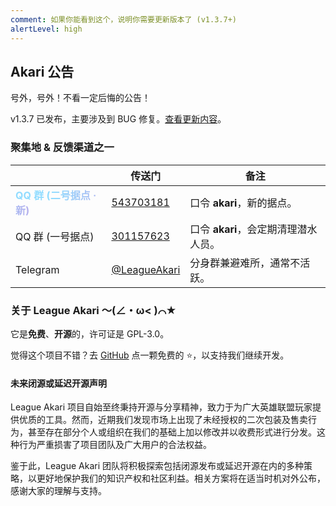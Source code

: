 ```yaml
---
comment: 如果你能看到这个，说明你需要更新版本了 (v1.3.7+)
alertLevel: high
---
```


## Akari 公告

号外，号外！不看一定后悔的公告！

v1.3.7 已发布，主要涉及到 BUG 修复。[查看更新内容](akari://renderer-link/overlays/release-modal)。

### 聚集地 & 反馈渠道之一

|                                                                 | 传送门                                      | 备注                                 |
| --------------------------------------------------------------- | ------------------------------------------- | ------------------------------------ |
| <span class="flow-gradient-text-9e2b3c0b">QQ 群 (二号据点 · 新) | [543703181](https://qm.qq.com/q/WEmiNuHBuY) | 口令 **akari**，新的据点。</span>    |
| QQ 群 (一号据点)                                                | [301157623](https://qm.qq.com/q/F1Xv85etlm) | 口令 **akari**，会定期清理潜水人员。 |
| Telegram                                                        | [@LeagueAkari](https://t.me/leagueakari)    | 分身群兼避难所，通常不活跃。         |

### 关于 League Akari ～(∠・ω< )⌒★

它是**免费**、**开源**的，许可证是 GPL-3.0。

觉得这个项目不错？去 [GitHub](https://github.com/LeagueAkari/LeagueAkari) 点一颗免费的 ⭐，以支持我们继续开发。

#### 未来闭源或延迟开源声明

League Akari 项目自始至终秉持开源与分享精神，致力于为广大英雄联盟玩家提供优质的工具。然而，近期我们发现市场上出现了未经授权的二次包装及售卖行为，甚至存在部分个人或组织在我们的基础上加以修改并以收费形式进行分发。这种行为严重损害了项目团队及广大用户的合法权益。

鉴于此，League Akari 团队将积极探索包括闭源发布或延迟开源在内的多种策略，以更好地保护我们的知识产权和社区利益。相关方案将在适当时机对外公布，感谢大家的理解与支持。

<style>
  .flow-gradient-text-9e2b3c0b {
    background-image: linear-gradient(
      90deg,
      #91dcff 0%,
      #91dcff 10%,
      #ff59cb 55%,
      #ffc1eb 100%
    );
    background-size: 400% 100%;
    -webkit-background-clip: text;
    -webkit-text-fill-color: transparent;
    background-clip: text;
    color: transparent;
    animation: gradientMove-9e2b3c0b 8s ease-in-out infinite;
    font-weight: bold;
  }
  @keyframes gradientMove-9e2b3c0b {
    0% {
      background-position: 0% 0;
    }
    50% {
      background-position: 100% 0;
    }
    100% {
      background-position: 0% 0;
    }
  }
</style>
